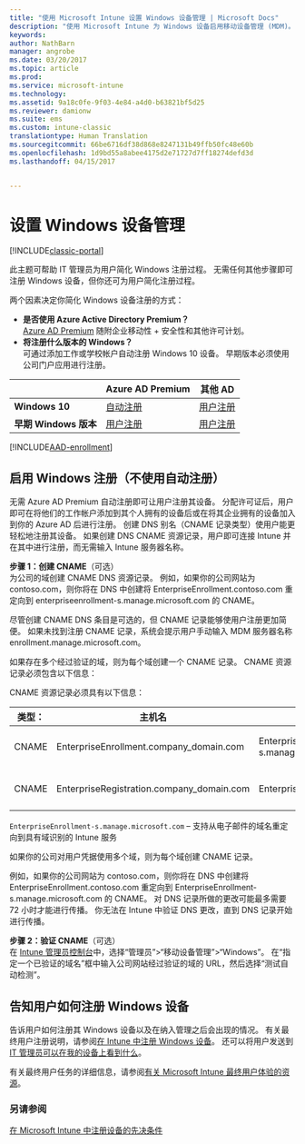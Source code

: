 ```yaml
---
title: "使用 Microsoft Intune 设置 Windows 设备管理 | Microsoft Docs"
description: "使用 Microsoft Intune 为 Windows 设备启用移动设备管理 (MDM)。"
keywords: 
author: NathBarn
manager: angrobe
ms.date: 03/20/2017
ms.topic: article
ms.prod: 
ms.service: microsoft-intune
ms.technology: 
ms.assetid: 9a18c0fe-9f03-4e84-a4d0-b63821bf5d25
ms.reviewer: damionw
ms.suite: ems
ms.custom: intune-classic
translationtype: Human Translation
ms.sourcegitcommit: 66be6716df38d868e8247131b49ffb50fc48e60b
ms.openlocfilehash: 1d9bd55a8abee4175d2e71727d7ff18274defd3d
ms.lasthandoff: 04/15/2017


---
```


# <a name="set-up-windows-device-management"></a>设置 Windows 设备管理

[!INCLUDE[classic-portal](../includes/classic-portal.md)]

此主题可帮助 IT 管理员为用户简化 Windows 注册过程。  无需任何其他步骤即可注册 Windows 设备，但你还可为用户简化注册过程。

两个因素决定你简化 Windows 设备注册的方式：
- **是否使用 Azure Active Directory Premium？** <br>[Azure AD Premium](https://docs.microsoft.com/azure/active-directory/active-directory-get-started-premium) 随附企业移动性 + 安全性和其他许可计划。
- **将注册什么版本的 Windows？** <br>可通过添加工作或学校帐户自动注册 Windows 10 设备。 早期版本必须使用公司门户应用进行注册。

||**Azure AD Premium**|**其他 AD**|
|----------|---------------|---------------|  
|**Windows 10**|[自动注册](#enable-windows-10-automatic-enrollment) |[用户注册](#enable-windows-enrollment-without-azure-ad-premium)|
|**早期 Windows 版本**|[用户注册](#enable-windows-enrollment-without-azure-ad-premium)|[用户注册](#enable-windows-enrollment-without-azure-ad-premium)|

[!INCLUDE[AAD-enrollment](../includes/win10-automatic-enrollment-aad.md)]

## <a name="enable-windows-enrollment-without-automatic-enrollment"></a>启用 Windows 注册（不使用自动注册）
无需 Azure AD Premium 自动注册即可让用户注册其设备。 分配许可证后，用户即可在将他们的工作帐户添加到其个人拥有的设备后或在将其企业拥有的设备加入到你的 Azure AD 后进行注册。 创建 DNS 别名（CNAME 记录类型）使用户能更轻松地注册其设备。 如果创建 DNS CNAME 资源记录，用户即可连接 Intune 并在其中进行注册，而无需输入 Intune 服务器名称。

**步骤 1：创建 CNAME**（可选）<br>
为公司的域创建 CNAME DNS 资源记录。 例如，如果你的公司网站为 contoso.com，则你将在 DNS 中创建将 EnterpriseEnrollment.contoso.com 重定向到 enterpriseenrollment-s.manage.microsoft.com 的 CNAME。

尽管创建 CNAME DNS 条目是可选的，但 CNAME 记录能够使用户注册更加简便。 如果未找到注册 CNAME 记录，系统会提示用户手动输入 MDM 服务器名称 enrollment.manage.microsoft.com。

如果存在多个经过验证的域，则为每个域创建一个 CNAME 记录。 CNAME 资源记录必须包含以下信息：

CNAME 资源记录必须具有以下信息：

|类型：|主机名|指向|TTL|
|--------|-------------|-------------|-------|
|CNAME|EnterpriseEnrollment.company_domain.com|EnterpriseEnrollment-s.manage.microsoft.com |1 小时|
|CNAME|EnterpriseRegistration.company_domain.com|EnterpriseRegistration.windows.net|1 小时|

`EnterpriseEnrollment-s.manage.microsoft.com` – 支持从电子邮件的域名重定向到具有域识别的 Intune 服务

如果你的公司对用户凭据使用多个域，则为每个域创建 CNAME 记录。

例如，如果你的公司网站为 contoso.com，则你将在 DNS 中创建将 EnterpriseEnrollment.contoso.com 重定向到 EnterpriseEnrollment-s.manage.microsoft.com 的 CNAME。 对 DNS 记录所做的更改可能最多需要 72 小时才能进行传播。 你无法在 Intune 中验证 DNS 更改，直到 DNS 记录开始进行传播。

**步骤 2：验证 CNAME**（可选）<br>
在 [Intune 管理员控制台](http://manage.microsoft.com)中，选择“管理员”&gt;“移动设备管理”&gt;“Windows”。 在“指定一个已验证的域名”框中输入公司网站经过验证的域的 URL，然后选择“测试自动检测”。

## <a name="tell-users-how-to-enroll-windows-devices"></a>告知用户如何注册 Windows 设备
告诉用户如何注册其 Windows 设备以及在纳入管理之后会出现的情况。
有关最终用户注册说明，请参阅[在 Intune 中注册 Windows 设备](https://docs.microsoft.com/intune/enduser/enroll-your-device-in-intune-windows)。 还可以将用户发送到 [IT 管理员可以在我的设备上看到什么](https://docs.microsoft.com/intune/enduser/what-can-your-it-administrator-see-when-you-enroll-your-device-in-intune-windows)。

有关最终用户任务的详细信息，请参阅[有关 Microsoft Intune 最终用户体验的资源](https://docs.microsoft.com/intune/deploy-use/how-to-educate-your-end-users-about-microsoft-intune)。

### <a name="see-also"></a>另请参阅
[在 Microsoft Intune 中注册设备的先决条件](prerequisites-for-enrollment.md)

